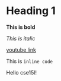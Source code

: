 # Heading 1

**This is bold**

*This is italic*


[youtube link](youtube.com)


This is `inline code`


Hello cse15l!
